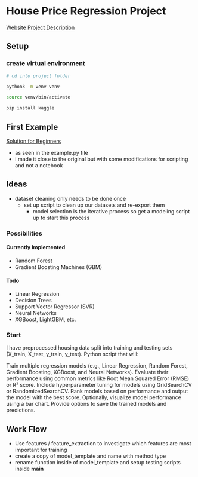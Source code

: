 # House Price Regression Project
[Website Project Description](https://www.kaggle.com/competitions/ifsul-clube-de-ia-house-prices-regression/overview)

## Setup

### create virtual environment

```zsh
# cd into project folder

python3 -m venv venv

source venv/bin/activate

pip install kaggle

```

## First Example

[Solution for Beginners](https://www.kaggle.com/code/akhileshthite/house-prices-solution-for-beginners)

- as seen in the example.py file
- i made it close to the original but with some modifications for scripting and not a notebook


## Ideas

- dataset cleaning only needs to be done once
  - set up script to clean up our datasets and re-export them
    - model selection is the iterative process so get a modeling script up to start this process

### Possibilities

#### Currently Implemented
- Random Forest
- Gradient Boosting Machines (GBM)

#### Todo
- Linear Regression
- Decision Trees
- Support Vector Regressor (SVR)
- Neural Networks
- XGBoost, LightGBM, etc.



### Start

I have preprocessed housing data split into training and testing sets (X_train, X_test, y_train, y_test).
Python script that will:

Train multiple regression models (e.g., Linear Regression, Random Forest, Gradient Boosting, XGBoost, and Neural Networks).
Evaluate their performance using common metrics like Root Mean Squared Error (RMSE) or R² score.
Include hyperparameter tuning for models using GridSearchCV or RandomizedSearchCV.
Rank models based on performance and output the model with the best score.
Optionally, visualize model performance using a bar chart.
Provide options to save the trained models and predictions.



## Work Flow
- Use features / feature_extraction to investigate which features are most important for training
- create a copy of model_template and name with method type
- rename function inside of model_template and setup testing scripts inside __main__




